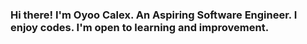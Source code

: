 ### Hi there! I'm Oyoo Calex. An Aspiring Software Engineer. I enjoy codes. I'm open to learning and improvement. 

<!--
**OYOOCALEX2022/OYOOCALEX2022** is a ✨ _special_ ✨ repository because its `README.md` (this file) appears on your GitHub profile.

Here are some ideas to get you started:

- 🔭 I’m currently working on my portfolio
- 🌱 I’m currently learning JavaScript.
- 👯 I’m looking to collaborate on ...
- 🤔 I’m looking for help with ...
- 💬 Ask me about ...
- 📫 How to reach me: calexoyoo400@gmail.com
- 😄 Pronouns: HE
- ⚡ Fun fact: ...
-->
